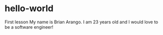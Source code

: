 # hello-world
First lesson
My name is Brian Arango. I am 23 years old and I would love to be a software engineer!
